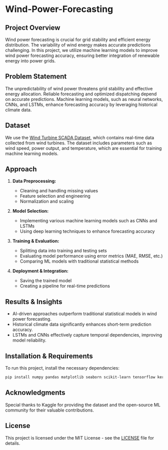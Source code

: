 # Wind-Power-Forecasting

## Project Overview
Wind power forecasting is crucial for grid stability and efficient energy distribution. The variability of wind energy makes accurate predictions challenging. In this project, we utilize machine learning models to improve wind power forecasting accuracy, ensuring better integration of renewable energy into power grids.

## Problem Statement
The unpredictability of wind power threatens grid stability and effective energy allocation. Reliable forecasting and optimized dispatching depend on accurate predictions. Machine learning models, such as neural networks, CNNs, and LSTMs, enhance forecasting accuracy by leveraging historical climate data.

## Dataset
We use the [Wind Turbine SCADA Dataset](https://www.kaggle.com/datasets/berkerisen/wind-turbine-scada-dataset), which contains real-time data collected from wind turbines. The dataset includes parameters such as wind speed, power output, and temperature, which are essential for training machine learning models.

## Approach
1. **Data Preprocessing:**
   - Cleaning and handling missing values
   - Feature selection and engineering
   - Normalization and scaling

2. **Model Selection:**
   - Implementing various machine learning models such as CNNs and LSTMs
   - Using deep learning techniques to enhance forecasting accuracy

3. **Training & Evaluation:**
   - Splitting data into training and testing sets
   - Evaluating model performance using error metrics (MAE, RMSE, etc.)
   - Comparing ML models with traditional statistical methods

4. **Deployment & Integration:**
   - Saving the trained model
   - Creating a pipeline for real-time predictions

## Results & Insights
- AI-driven approaches outperform traditional statistical models in wind power forecasting.
- Historical climate data significantly enhances short-term prediction accuracy.
- LSTMs and CNNs effectively capture temporal dependencies, improving model reliability.

## Installation & Requirements
To run this project, install the necessary dependencies:

```bash
pip install numpy pandas matplotlib seaborn scikit-learn tensorflow keras
```

## Acknowledgments
Special thanks to Kaggle for providing the dataset and the open-source ML community for their valuable contributions.

## License
This project is licensed under the MIT License - see the [LICENSE](LICENSE) file for details.

